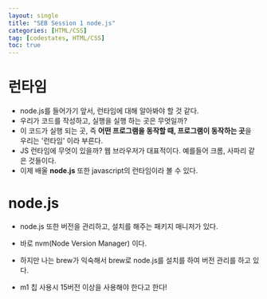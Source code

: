 ```yaml
---
layout: single
title: "SEB Session 1 node.js"
categories: [HTML/CSS]
tag: [codestates, HTML/CSS]
toc: true
---
```


# 런타임

- node.js를 들어가기 앞서, 런타임에 대해 알아봐야 할 것 같다.
- 우리가 코드를 작성하고, 실행을 실행 하는 곳은 무엇일까?
- 이 코드가 실행 되는 곳, 즉 **어떤 프로그램을 동작할 때, 프로그램이 동작하는 곳**을 우리는 '런타임' 이라 부른다.
- JS 런타임에 무엇이 있을까? 웹 브라우저가 대표적이다. 예를들어 크롬, 사파리 같은 것들이다.
- 이제 배울 **node.js** 또한 javascript의 런타임이라 볼 수 있다.

# node.js

- node.js 또한 버전을 관리하고, 설치를 해주는 패키지 매니저가 있다.
- 바로 nvm(Node Version Manager) 이다.
- 하지만 나는 brew가 익숙해서 brew로 node.js를 설치를 하여 버전 관리를 하고 있다.

- m1 칩 사용시 15버전 이상을 사용해야 한다고 한다!
